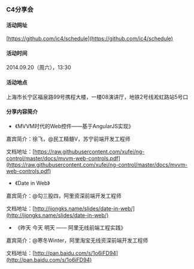### C4分享会

#### 活动网址

[https://github.com/ic4/schedule](https://github.com/ic4/schedule)

#### 活动时间

2014.09.20（周六），13:30

#### 活动地点

上海市长宁区福泉路99号携程大楼，一楼08演讲厅，地铁2号线淞虹路站5号口

#### 分享内容简介

- 《MVVM时代的Web控件——基于AngularJS实现》

嘉宾简介：徐飞，@民工精髓V，苏宁前端开发工程师

文档地址：[https://raw.githubusercontent.com/xufei/ng-control/master/docs/mvvm-web-controls.pdf](https://raw.githubusercontent.com/xufei/ng-control/master/docs/mvvm-web-controls.pdf)

- 《Date in Web》

嘉宾简介：@勾三股四，阿里资深前端开发工程师

文档地址：[http://jiongks.name/slides/date-in-web/](http://jiongks.name/slides/date-in-web/)

- 《昨天 今天 明天 —— 阿里无线前端工程实践》

嘉宾简介：@寒冬Winter，阿里淘宝无线资深前端开发工程师

文档地址：[http://pan.baidu.com/s/1o6iFD94](http://pan.baidu.com/s/1o6iFD94)
